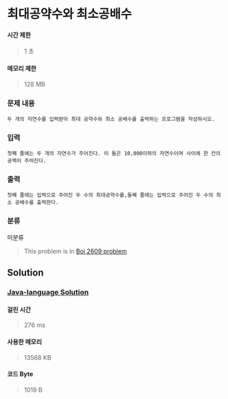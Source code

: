 # 최대공약수와 최소공배수
#### 시간 제한
> 1 초
#### 메모리 제한
> 128 MB
### 문제 내용


	두 개의 자연수를 입력받아 최대 공약수와 최소 공배수를 출력하는 프로그램을 작성하시오.

### 입력


	첫째 줄에는 두 개의 자연수가 주어진다. 이 둘은 10,000이하의 자연수이며 사이에 한 칸의 공백이 주어진다.

### 출력


	첫째 줄에는 입력으로 주어진 두 수의 최대공약수를,둘째 줄에는 입력으로 주어진 두 수의 최소 공배수를 출력한다.

### 분류
미분류
> This problem is in [Boj 2609 problem](https://www.acmicpc.net/problem/2609)

## Solution
### [Java-language Solution](./main.java)
#### 걸린 시간
> 276 ms
#### 사용한 메모리
> 13568 KB
#### 코드 Byte
> 1019 B
